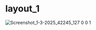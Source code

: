 # layout_1

![Screenshot_1-3-2025_42245_127 0 0 1](https://github.com/user-attachments/assets/a94aec61-8f91-422d-88ff-bf8ce26d1a4b)
